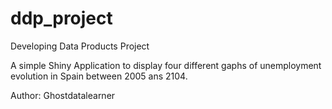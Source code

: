 ddp_project
===========

Developing Data Products Project

A simple Shiny Application to display four different gaphs of unemployment evolution in Spain between 2005 ans 2104.

Author: Ghostdatalearner
